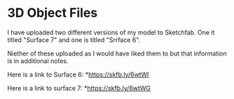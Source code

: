 # 3D Object Files

I have uploaded two different versions of my model to Sketchfab. One it titled "Surface 7" and one is titled "Srrface 6". 

Niether of these uploaded as I would have liked them to but that information is in additional notes.

Here is a link to Surface 6: *https://skfb.ly/6wtWI

Here is a link to surface 7: *https://skfb.ly/6wtWG


